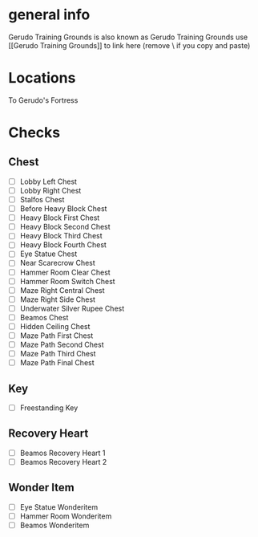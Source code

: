 # general info 
Gerudo Training Grounds is also known as Gerudo Training Grounds use \[\[Gerudo Training Grounds]] to link here (remove \\ if you copy and paste)

# Locations
To Gerudo's Fortress
# Checks
## Chest
- [ ] Lobby Left Chest
- [ ] Lobby Right Chest
- [ ] Stalfos Chest
- [ ] Before Heavy Block Chest
- [ ] Heavy Block First Chest
- [ ] Heavy Block Second Chest
- [ ] Heavy Block Third Chest
- [ ] Heavy Block Fourth Chest
- [ ] Eye Statue Chest
- [ ] Near Scarecrow Chest
- [ ] Hammer Room Clear Chest
- [ ] Hammer Room Switch Chest
- [ ] Maze Right Central Chest
- [ ] Maze Right Side Chest
- [ ] Underwater Silver Rupee Chest
- [ ] Beamos Chest
- [ ] Hidden Ceiling Chest
- [ ] Maze Path First Chest
- [ ] Maze Path Second Chest
- [ ] Maze Path Third Chest
- [ ] Maze Path Final Chest
## Key
- [ ] Freestanding Key
## Recovery Heart
- [ ] Beamos Recovery Heart 1
- [ ] Beamos Recovery Heart 2
## Wonder Item
- [ ] Eye Statue Wonderitem
- [ ] Hammer Room Wonderitem
- [ ] Beamos Wonderitem